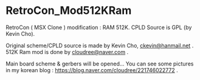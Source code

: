 # RetroCon_Mod512KRam
RetroCon ( MSX Clone ) modification : RAM 512K.
CPLD Source is GPL (by Kevin Cho).

Original scheme/CPLD source is made by Kevin Cho, ckevin@hanmail.net .
512K Ram mod is done by cloudree@naver.com .

Main board scheme & gerbers will be opened...
You can see some pictures in my korean blog : https://blog.naver.com/cloudree/221746022772 .
